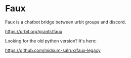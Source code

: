 # Faux

Faux is a chatbot bridge between urbit groups and discord.

https://urbit.org/grants/faux

Looking for the old python version? It's here:

https://github.com/midsum-salrux/faux-legacy
